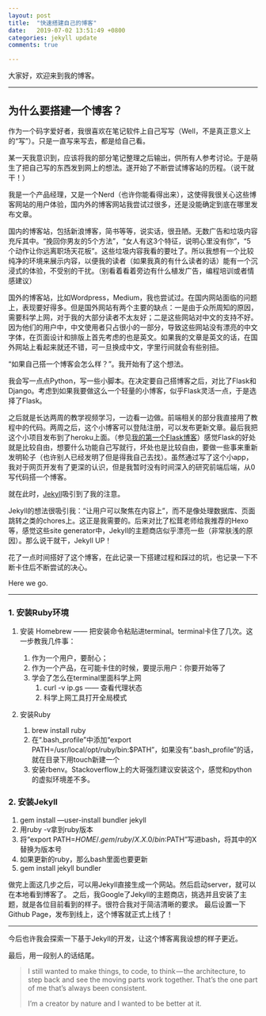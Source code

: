 ```yaml
---
layout: post
title:  "快速搭建自己的博客"
date:   2019-07-02 13:51:49 +0800
categories: jekyll update
comments: true

---
```


大家好，欢迎来到我的博客。

---
## 为什么要搭建一个博客？

作为一个码字爱好者，我很喜欢在笔记软件上自己写写（Well，不是真正意义上的“写”）。只是一直写来写去，都是给自己看。

某一天我意识到，应该将我的部分笔记整理之后输出，供所有人参考讨论。于是萌生了把自己写的东西发到网上的想法。遂开始了不断尝试博客站的历程。（说干就干！）

我是一个产品经理，又是一个Nerd（也许你能看得出来），这使得我很关心这些博客网站的用户体验，国内外的博客网站我尝试过很多，还是没能确定到底在哪里发布文章。

国内的博客站，包括新浪博客，简书等等，说实话，很丑陋。无数广告和垃圾内容充斥其中。“挽回你男友的5个方法”，“女人有这3个特征，说明心里没有你”，“5个动作让你远离职场天花板”。这些垃圾内容我看的要吐了。所以我想有一个比较纯净的环境来展示内容，以便我的读者（如果我真的有什么读者的话）能有一个沉浸式的体验，不受别的干扰。（别看着看着旁边有什么植发广告，编程培训或者情感建议）

国外的博客站，比如Wordpress，Medium，我也尝试过。在国内网站面临的问题上，表现要好得多。但是国外网站有两个主要的缺点：一是由于众所周知的原因，需要科学上网，对于我的大部分读者不太友好；二是这些网站对中文的支持不好。因为他们的用户中，中文使用者只占很小的一部分，导致这些网站没有漂亮的中文字体，在页面设计和排版上首先考虑的也是英文。如果我的文章是英文的话，在国外网站上看起来就还不错，可一旦换成中文，字里行间就会有些别扭。

“如果自己搭一个博客会怎么样？”。我开始有了这个想法。

我会写一点点Python，写一些小脚本。在决定要自己搭博客之后，对比了Flask和Django。考虑到如果我要做这么一个轻量的小博客，似乎Flask灵活一点，于是选择了Flask。

之后就是长达两周的教学视频学习，一边看一边做。前端相关的部分我直接用了教程中的代码。两周之后，这个小博客可以登陆注册，可以发布更新文章。最后我把这个小项目发布到了heroku上面。（参见[我的第一个Flask博客][flaskblog]）感觉Flask的好处就是比较自由，想要什么功能自己写就行，坏处也是比较自由，要做一些事来重新发明轮子（也许别人已经发明了但是得我自己去找）。虽然通过写了这个小app，我对于网页开发有了更深的认识，但是我暂时没有时间深入的研究前端后端，从0写代码搭一个博客。

就在此时，[Jekyll][jekyll]吸引到了我的注意。

Jekyll的想法很吸引我：“让用户可以聚焦在内容上”，而不是像处理数据库、页面跳转之类的chores上。这正是我需要的。后来对比了松茸老师给我推荐的Hexo等，感觉这些site generator中，Jekyll的主题商店似乎漂亮一些（非常肤浅的原因）。那么说干就干，Jekyll UP！

花了一点时间搭好了这个博客，在此记录一下搭建过程和踩过的坑，也记录一下不断卡住后不断尝试的决心。

Here we go.

---

### 1. 安装Ruby环境

1. 安装 Homebrew —— 把安装命令粘贴进terminal。terminal卡住了几次。这一步教我几件事：
	1. 作为一个用户，要耐心；
	2. 作为一个产品，在可能卡住的时候，要提示用户：你要开始等了
	3. 学会了怎么在terminal里面科学上网
		1. curl -v ip.gs —— 查看代理状态
		2. 科学上网工具打开全局模式

2. 安装Ruby
	1. brew install ruby
	2. 在“.bash_profile”中添加“export PATH=/usr/local/opt/ruby/bin:$PATH”，如果没有“.bash_profile”的话，就在目录下用touch新建一个
	3. 安装rbenv。Stackoverflow上的大哥强烈建议安装这个，感觉和python的虚拟环境差不多。

### 2. 安装Jekyll

1. gem install —user-install bundler jekyll
2. 用ruby -v拿到ruby版本
3. 将“export PATH=$HOME/.gem/ruby/X.X.0/bin:$PATH”写进bash，将其中的X替换为版本号
4.  如果更新的ruby，那么bash里面也要更新
5. gem install jekyll bundler

做完上面这几步之后，可以用Jekyll直接生成一个网站。然后启动server，就可以在本地看到博客了。
之后，我Google了Jekyll的主题商店，挑选并且安装了主题，就是各位目前看到的样子。很符合我对于简洁清晰的要求。
最后设置一下Github Page，发布到线上，这个博客就正式上线了！

---

今后也许我会探索一下基于Jekyll的开发，让这个博客离我设想的样子更近。

最后，用一段别人的话结尾。


> I still wanted to make things, to code, to think — the architecture, to step back and see the moving parts work together. That’s the one part of me that’s always been consistent.
>
> I’m a creator by nature and I wanted to be better at it.

[jekyll]:https://jekyllrb.com
[local]:http://localhost:4000/
[flaskblog]:https://ldch97.herokuapp.com
